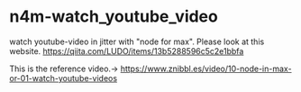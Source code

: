 # n4m-watch_youtube_video
watch youtube-video in jitter with "node for max".
Please look at this website.
https://qiita.com/LUDO/items/13b5288596c5c2e1bbfa

This is the reference video.→
https://www.znibbl.es/video/10-node-in-max-or-01-watch-youtube-videos
